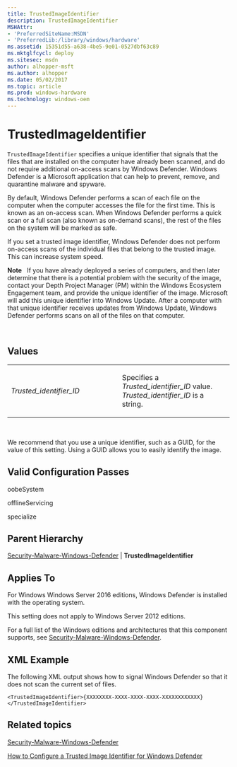 ```yaml
---
title: TrustedImageIdentifier
description: TrustedImageIdentifier
MSHAttr:
- 'PreferredSiteName:MSDN'
- 'PreferredLib:/library/windows/hardware'
ms.assetid: 15351d55-a638-4be5-9e01-0527dbf63c89
ms.mktglfcycl: deploy
ms.sitesec: msdn
author: alhopper-msft
ms.author: alhopper
ms.date: 05/02/2017
ms.topic: article
ms.prod: windows-hardware
ms.technology: windows-oem
---
```


# TrustedImageIdentifier


`TrustedImageIdentifier` specifies a unique identifier that signals that the files that are installed on the computer have already been scanned, and do not require additional on-access scans by Windows Defender. Windows Defender is a Microsoft application that can help to prevent, remove, and quarantine malware and spyware.

By default, Windows Defender performs a scan of each file on the computer when the computer accesses the file for the first time. This is known as an on-access scan. When Windows Defender performs a quick scan or a full scan (also known as on-demand scans), the rest of the files on the system will be marked as safe.

If you set a trusted image identifier, Windows Defender does not perform on-access scans of the individual files that belong to the trusted image. This can increase system speed.

**Note**  
If you have already deployed a series of computers, and then later determine that there is a potential problem with the security of the image, contact your Depth Project Manager (PM) within the Windows Ecosystem Engagement team, and provide the unique identifier of the image. Microsoft will add this unique identifier into Windows Update. After a computer with that unique identifier receives updates from Windows Update, Windows Defender performs scans on all of the files on that computer.

 

## Values


<table>
<colgroup>
<col width="50%" />
<col width="50%" />
</colgroup>
<tbody>
<tr class="odd">
<td><p><em>Trusted_identifier_ID</em></p></td>
<td><p>Specifies a <em>Trusted_identifier_ID</em> value. <em>Trusted_identifier_ID</em> is a string.</p></td>
</tr>
</tbody>
</table>

 

We recommend that you use a unique identifier, such as a GUID, for the value of this setting. Using a GUID allows you to easily identify the image.

## Valid Configuration Passes


oobeSystem

offlineServicing

specialize

## Parent Hierarchy


[Security-Malware-Windows-Defender](security-malware-windows-defender.md) | **TrustedImageIdentifier**

## Applies To


For Windows Windows Server 2016 editions, Windows Defender is installed with the operating system.

This setting does not apply to Windows Server 2012 editions.

For a full list of the Windows editions and architectures that this component supports, see [Security-Malware-Windows-Defender](security-malware-windows-defender.md).

## XML Example


The following XML output shows how to signal Windows Defender so that it does not scan the current set of files.

```
<TrustedImageIdentifier>{XXXXXXXX-XXXX-XXXX-XXXX-XXXXXXXXXXXX}</TrustedImageIdentifier>
```

## Related topics


[Security-Malware-Windows-Defender](security-malware-windows-defender.md)

[How to Configure a Trusted Image Identifier for Windows Defender](http://go.microsoft.com/fwlink/?LinkId=234055)

 

 







